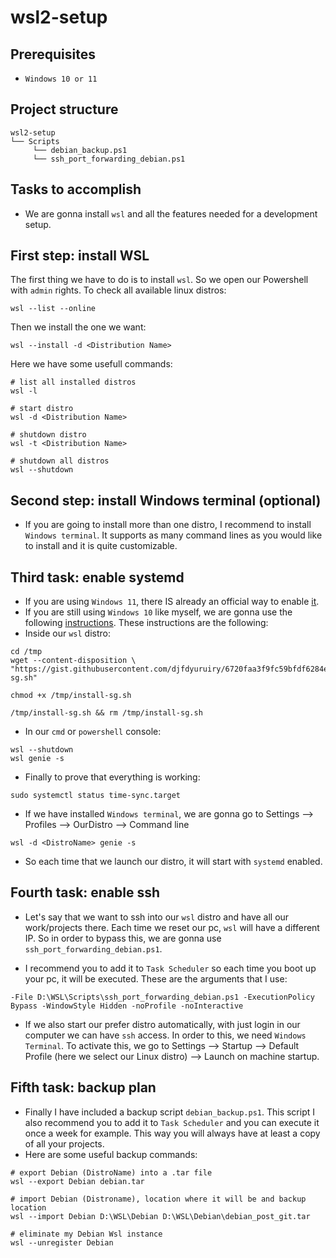 # wsl2-setup
## Prerequisites
* `Windows 10 or 11`

## Project structure
```
wsl2-setup 
└── Scripts
     └── debian_backup.ps1
     └── ssh_port_forwarding_debian.ps1
```
## Tasks to accomplish
- We are gonna install `wsl` and all the features needed for a development setup.

## First step: install WSL
The first thing we have to do is to install `wsl`. So we open our Powershell with `admin` rights. To check all available linux distros:
````
wsl --list --online
````
Then we install the one we want:
````
wsl --install -d <Distribution Name>
````
Here we have some usefull commands:
````
# list all installed distros
wsl -l

# start distro
wsl -d <Distribution Name>

# shutdown distro
wsl -t <Distribution Name>

# shutdown all distros
wsl --shutdown
````

## Second step: install Windows terminal (optional)
- If you are going to install more than one distro, I recommend to install `Windows terminal`. It supports as many command lines as you would like to install and it is quite customizable.

## Third task: enable systemd
- If you are using `Windows 11`, there IS already an official way to enable [it](https://devblogs.microsoft.com/commandline/systemd-support-is-now-available-in-wsl/). 
- If you are still using `Windows 10` like myself, we are gonna use the following [instructions](https://gist.github.com/djfdyuruiry/6720faa3f9fc59bfdf6284ee1f41f950).
These instructions are the following:
- Inside our `wsl` distro:
````
cd /tmp
wget --content-disposition \  "https://gist.githubusercontent.com/djfdyuruiry/6720faa3f9fc59bfdf6284ee1f41f950/raw/952347f805045ba0e6ef7868b18f4a9a8dd2e47a/install-sg.sh"

chmod +x /tmp/install-sg.sh

/tmp/install-sg.sh && rm /tmp/install-sg.sh
````
- In our `cmd` or `powershell` console:
````
wsl --shutdown
wsl genie -s
````
- Finally to prove that everything is working:
````
sudo systemctl status time-sync.target
````
- If we have installed `Windows terminal`, we are gonna go to Settings --> Profiles --> OurDistro --> Command line 
````
wsl -d <DistroName> genie -s
````
- So each time that we launch our distro, it will start with `systemd` enabled.


## Fourth task: enable ssh
- Let's say that we want to ssh into our `wsl` distro and have all our work/projects there. Each time we reset our pc, `wsl` will have a different IP. So in order to bypass this, we are gonna use `ssh_port_forwarding_debian.ps1`. 

- I recommend you to add it to `Task Scheduler` so each time you boot up your pc, it will be executed. These are the arguments that I use:
````
-File D:\WSL\Scripts\ssh_port_forwarding_debian.ps1 -ExecutionPolicy Bypass -WindowStyle Hidden -noProfile -noInteractive
````

- If we also start our prefer distro automatically, with just login in our computer we can have `ssh` access. In order to this, we need `Windows Terminal`. To activate this, we go to Settings --> Startup --> Default Profile (here we select our Linux distro) --> Launch on machine startup.

## Fifth task: backup plan
- Finally I have included a backup script `debian_backup.ps1`. This script I also recommend you to add it to `Task Scheduler` and you can execute it once a week for example. This way you will always have at least a copy of all your projects.
- Here are some useful backup commands:
````
# export Debian (DistroName) into a .tar file
wsl --export Debian debian.tar

# import Debian (Distroname), location where it will be and backup location
wsl --import Debian D:\WSL\Debian D:\WSL\Debian\debian_post_git.tar

# eliminate my Debian Wsl instance
wsl --unregister Debian
````